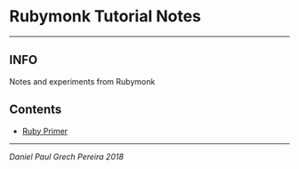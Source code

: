 # Rubymonk Tutorial Notes
---

## INFO

Notes and experiments from Rubymonk

## Contents

- [Ruby Primer](https://github.com/pereiradaniel/RUBYMONK/tree/master/RUBY_PRIMER)

---
_*Daniel Paul Grech Pereira 2018*_
